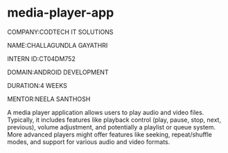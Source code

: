 # media-player-app

COMPANY:CODTECH IT SOLUTIONS

NAME:CHALLAGUNDLA GAYATHRI

INTERN ID:CT04DM752

DOMAIN:ANDROID DEVELOPMENT

DURATION:4 WEEKS

MENTOR:NEELA SANTHOSH

A media player application allows users to play audio and video files. Typically, it includes features like playback control (play, pause, stop, next, previous), volume adjustment, and potentially a playlist or queue system. More advanced players might offer features like seeking, repeat/shuffle modes, and support for various audio and video formats. 
